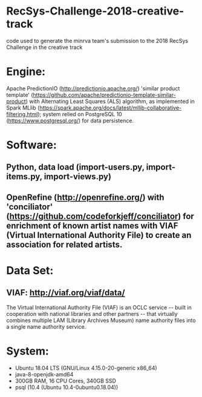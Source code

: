 # RecSys-Challenge-2018-creative-track
code used to generate the minrva team's submission to the 2018 RecSys Challenge in the creative track

# Engine:

Apache PredictionIO (http://predictionio.apache.org/) 'similar product template' (https://github.com/apache/predictionio-template-similar-product) with Alternating Least Squares (ALS) algorithm, as implemented in Spark MLlib (https://spark.apache.org/docs/latest/mllib-collaborative-filtering.html); system relied on PostgreSQL 10 (https://www.postgresql.org/) for data persistence.

# Software:

## Python, data load (import-users.py, import-items.py, import-views.py)

## OpenRefine (http://openrefine.org/) with 'conciliator' (https://github.com/codeforkjeff/conciliator) for enrichment of known artist names with VIAF (Virtual International Authority File) to create an association for related artists. 


# Data Set:

## VIAF: http://viaf.org/viaf/data/

The Virtual International Authority File (VIAF) is an OCLC service -- built in cooperation with national libraries and other partners -- that virtually combines multiple LAM (Library Archives Museum) name authority files into a single name authority service.


# System:

-  Ubuntu 18.04 LTS (GNU/Linux 4.15.0-20-generic x86_64)
-  java-8-openjdk-amd64
-  300GB RAM, 16 CPU Cores, 340GB SSD
-  psql (10.4 (Ubuntu 10.4-0ubuntu0.18.04))
